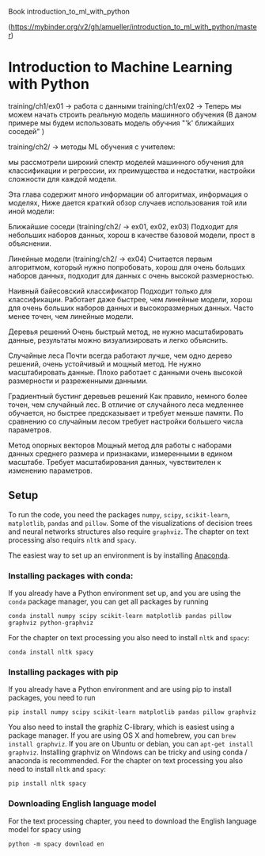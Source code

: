 Book introduction_to_ml_with_python

(https://mybinder.org/v2/gh/amueller/introduction_to_ml_with_python/master)

# Introduction to Machine Learning with Python

training/ch1/ex01 -> работа с данными 
training/ch1/ex02 -> Теперь мы можем начать строить реальную модель машинного обучения (В даном примере мы будем использовать модель обучния "'k' ближайших  соседей" )

training/ch2/ -> методы ML обучения с учителем:

мы рассмотрели широкий спектр моделей машинного обучения для  классификации  и  регрессии,  их  преимущества  и  недостатки, 
настройки  сложности  для  каждой  модели.

Эта  глава  содержит  много  информации  об  алгоритмах, информация  о  моделях,  Ниже  дается  краткий  обзор  случаев  использования  той  или 
иной модели:

Ближайшие соседи (training/ch2/ -> ex01, ex02, ex03)
Подходит для небольших наборов данных, хорош в качестве базовой 
модели, прост в объяснении. 
 
Линейные модели (training/ch2/ -> ex04)
Считается первым алгоритмом, который нужно попробовать, хорош 
для  очень  больших  наборов  данных,  подходит  для  данных  с  очень 
высокой размерностью. 
 
Наивный байесовский классификатор 
Подходит  только  для  классификации.  Работает  даже  быстрее,  чем 
линейные  модели,  хорош  для  очень  больших  наборов  данных  и 
высокоразмерных данных. Часто менее точен, чем линейные модели. 
 
Деревья решений 
Очень быстрый метод, не нужно масштабировать данные, результаты 
можно визуализировать и легко объяснить. 
 
Случайные леса 
Почти  всегда  работают  лучше,  чем  одно  дерево  решений,  очень 
устойчивый  и  мощный  метод.  Не  нужно  масштабировать  данные. 
Плохо  работает  с  данными  очень  высокой  размерности  и 
разреженными данными. 
 
Градиентный бустинг деревьев решений 
Как правило, немного более точен, чем случайный лес. В отличие от 
случайного  леса  медленнее  обучается,  но  быстрее  предсказывает  и 
требует меньше памяти. По сравнению со случайным лесом требует 
настройки большего числа параметров. 
 
Метод опорных векторов 
Мощный  метод  для  работы  с  наборами  данных  среднего  размера  и 
признаками,  измеренными  в  едином  масштабе.  Требует 
масштабирования данных, чувствителен к изменению параметров. 
 











## Setup

To run the code, you need the packages ``numpy``, ``scipy``, ``scikit-learn``, ``matplotlib``, ``pandas`` and ``pillow``.
Some of the visualizations of decision trees and neural networks structures also require ``graphviz``. The chapter
on text processing also requirs ``nltk`` and ``spacy``.

The easiest way to set up an environment is by installing [Anaconda](https://www.continuum.io/downloads).

### Installing packages with conda:
If you already have a Python environment set up, and you are using the ``conda`` package manager, you can get all packages by running

    conda install numpy scipy scikit-learn matplotlib pandas pillow graphviz python-graphviz

For the chapter on text processing you also need to install ``nltk`` and ``spacy``:

    conda install nltk spacy


### Installing packages with pip
If you already have a Python environment and are using pip to install packages, you need to run

    pip install numpy scipy scikit-learn matplotlib pandas pillow graphviz

You also need to install the graphiz C-library, which is easiest using a package manager.
If you are using OS X and homebrew, you can ``brew install graphviz``. If you are on Ubuntu or debian, you can ``apt-get install graphviz``.
Installing graphviz on Windows can be tricky and using conda / anaconda is recommended.
For the chapter on text processing you also need to install ``nltk`` and ``spacy``:

    pip install nltk spacy

### Downloading English language model
For the text processing chapter, you need to download the English language model for spacy using

    python -m spacy download en

